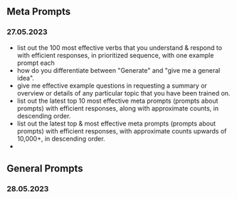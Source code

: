 ## Meta Prompts
### 27.05.2023
- list out the 100 most effective verbs that you understand & respond to with efficient responses, in prioritized sequence, with one example prompt each  
- how do you differentiate between "Generate" and "give me a general idea". 
- give me effective example questions in requesting a summary or overview or details of any particular topic that you have been trained on. 
- list out the latest top 10 most effective meta prompts (prompts about prompts) with efficient responses, along with approximate counts, in descending order. 
- list out the latest top & most effective meta prompts (prompts about prompts) with efficient responses, with approximate counts upwards of 10,000+, in descending order. 
- 

## General Prompts
### 28.05.2023
